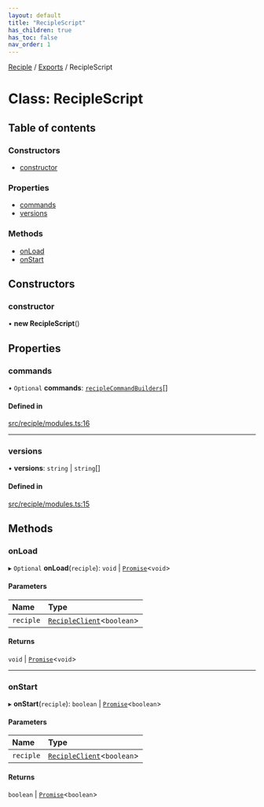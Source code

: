```yaml
---
layout: default
title: "RecipleScript"
has_children: true
has_toc: false
nav_order: 1
---
```


[Reciple](../README.md) / [Exports](../modules.md) / RecipleScript

# Class: RecipleScript

## Table of contents

### Constructors

- [constructor](index.md#constructor)

### Properties

- [commands](index.md#commands)
- [versions](index.md#versions)

### Methods

- [onLoad](index.md#onload)
- [onStart](index.md#onstart)

## Constructors

### constructor

• **new RecipleScript**()

## Properties

### commands

• `Optional` **commands**: [`recipleCommandBuilders`](../modules.md#reciplecommandbuilders)[]

#### Defined in

[src/reciple/modules.ts:16](https://github.com/FalloutStudios/Reciple/blob/668601a/src/reciple/modules.ts#L16)

___

### versions

• **versions**: `string` \| `string`[]

#### Defined in

[src/reciple/modules.ts:15](https://github.com/FalloutStudios/Reciple/blob/668601a/src/reciple/modules.ts#L15)

## Methods

### onLoad

▸ `Optional` **onLoad**(`reciple`): `void` \| [`Promise`]( https://developer.mozilla.org/en-US/docs/Web/JavaScript/Reference/Global_Objects/Promise )<`void`\>

#### Parameters

| Name | Type |
| :------ | :------ |
| `reciple` | [`RecipleClient`](../RecipleClient/index.md)<`boolean`\> |

#### Returns

`void` \| [`Promise`]( https://developer.mozilla.org/en-US/docs/Web/JavaScript/Reference/Global_Objects/Promise )<`void`\>

___

### onStart

▸ **onStart**(`reciple`): `boolean` \| [`Promise`]( https://developer.mozilla.org/en-US/docs/Web/JavaScript/Reference/Global_Objects/Promise )<`boolean`\>

#### Parameters

| Name | Type |
| :------ | :------ |
| `reciple` | [`RecipleClient`](../RecipleClient/index.md)<`boolean`\> |

#### Returns

`boolean` \| [`Promise`]( https://developer.mozilla.org/en-US/docs/Web/JavaScript/Reference/Global_Objects/Promise )<`boolean`\>
